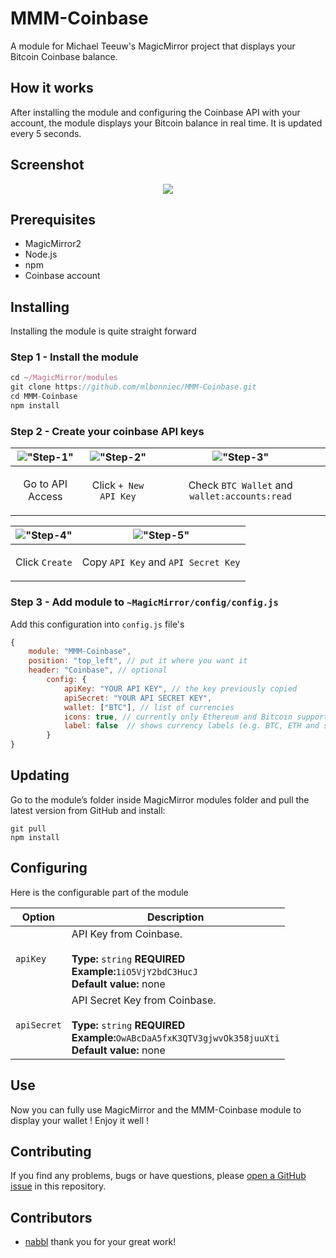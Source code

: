 # MMM-Coinbase
A module for Michael Teeuw's MagicMirror project that displays your Bitcoin Coinbase balance.

## How it works
After installing the module and configuring the Coinbase API with your account, the module displays your Bitcoin balance in real time. It is updated every 5 seconds.

## Screenshot
<p align="center">
  <img src="https://github.com/mlbonniec/MMM-Coinbase/blob/master/img/readme/MMM-Coinbase.png">
</p>

## Prerequisites
* MagicMirror2
* Node.js
* npm
* Coinbase account

## Installing
Installing the module is quite straight forward
### Step 1 - Install the module
```javascript
cd ~/MagicMirror/modules
git clone https://github.com/mlbonniec/MMM-Coinbase.git
cd MMM-Coinbase
npm install
```
### Step 2 - Create your coinbase API keys
|!["Step-1"](https://github.com/mlbonniec/MMM-Coinbase/blob/master/img/readme/Step-1.png "Step-1")|!["Step-2"](https://github.com/mlbonniec/MMM-Coinbase/blob/master/img/readme/Step-2.png "Step-2")|!["Step-3"](https://github.com/mlbonniec/MMM-Coinbase/blob/master/img/readme/Step-3.png "Step-3")|
|-------------|-------------|-------------|
|<p align="center">Go to API Access</p>|<p align="center">Click `+ New API Key`</p>|<p align="center">Check `BTC Wallet` and `wallet:accounts:read`</p>|

|!["Step-4"](https://github.com/mlbonniec/MMM-Coinbase/blob/master/img/readme/Step-4.png "Step-4")|!["Step-5"](https://github.com/mlbonniec/MMM-Coinbase/blob/master/img/readme/Step-5.png "Step-5")|
|-------------|-------------|
|<p align="center">Click `Create`</p>|<p align="center">Copy `API Key` and `API Secret Key`</p>|

### Step 3 - Add module to `~MagicMirror/config/config.js`
Add this configuration into `config.js` file's
```javascript
{
    module: "MMM-Coinbase",
    position: "top_left", // put it where you want it
    header: "Coinbase", // optional
        config: {
            apiKey: "YOUR API KEY", // the key previously copied
            apiSecret: "YOUR API SECRET KEY",
            wallet: ["BTC"], // list of currencies
            icons: true, // currently only Ethereum and Bitcoin supported
            label: false  // shows currency labels (e.g. BTC, ETH and so on)
        }
}
```
## Updating
Go to the module’s folder inside MagicMirror modules folder and pull the latest version from GitHub and install:
```
git pull
npm install
```
## Configuring
Here is the configurable part of the module

|Option|Description|
|------|-----------|
|`apiKey`|API Key from Coinbase.<br><br>**Type:** `string` **REQUIRED**<br>**Example:**`1iO5VjY2bdC3HucJ`<br>**Default value:** none|
|`apiSecret`|API Secret Key from Coinbase.<br><br>**Type:** `string` **REQUIRED**<br>**Example:**`OwABcDaA5fxK3QTV3gjwvOk358juuXti`<br>**Default value:** none|

## Use
Now you can fully use MagicMirror and the MMM-Coinbase module to display your wallet ! Enjoy it well !

## Contributing
If you find any problems, bugs or have questions, please [open a GitHub issue](https://github.com/mlbonniec/MMM-Coinbase/issues) in this repository.

## Contributors
* [nabbl](https://github.com/nabbl) thank you for your great work!
